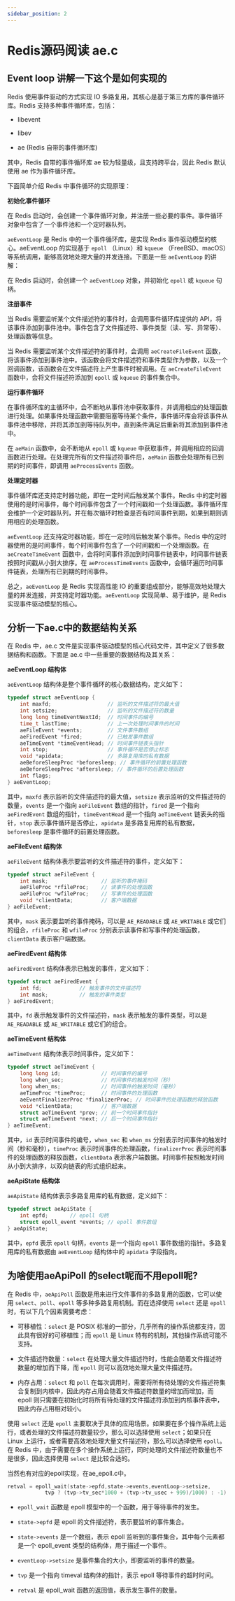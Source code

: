 ```yaml
---
sidebar_position: 2
---
```


# Redis源码阅读 ae.c

## Event loop 讲解一下这个是如何实现的

Redis 使用事件驱动的方式实现 IO 多路复用，其核心是基于第三方库的事件循环库。Redis 支持多种事件循环库，包括：

- libevent

- libev

- ae (Redis 自带的事件循环库)


其中，Redis 自带的事件循环库 ae 较为轻量级，且支持跨平台，因此 Redis 默认使用 ae 作为事件循环库。


下面简单介绍 Redis 中事件循环的实现原理：



**初始化事件循环**


在 Redis 启动时，会创建一个事件循环对象，并注册一些必要的事件。事件循环对象中包含了一个事件池和一个定时器队列。

`aeEventLoop` 是 Redis 中的一个事件循环库，是实现 Redis 事件驱动模型的核心。aeEventLoop 的实现基于 `epoll` （Linux）和 `kqueue` （FreeBSD、macOS）等系统调用，能够高效地处理大量的并发连接。下面是一些 `aeEventLoop` 的讲解：

在 Redis 启动时，会创建一个 `aeEventLoop` 对象，并初始化 `epoll` 或 `kqueue` 句柄。



**注册事件**


当 Redis 需要监听某个文件描述符的事件时，会调用事件循环库提供的 API，将该事件添加到事件池中。事件包含了文件描述符、事件类型（读、写、异常等）、处理函数等信息。

当 Redis 需要监听某个文件描述符的事件时，会调用 `aeCreateFileEvent` 函数，将该事件添加到事件池中。该函数会将文件描述符和事件类型作为参数，以及一个回调函数，该函数会在文件描述符上产生事件时被调用。在 `aeCreateFileEvent` 函数中，会将文件描述符添加到 `epoll` 或 `kqueue` 的事件集合中。


**运行事件循环**


在事件循环库的主循环中，会不断地从事件池中获取事件，并调用相应的处理函数进行处理。如果事件处理函数中需要阻塞等待某个条件，事件循环库会将该事件从事件池中移除，并将其添加到等待队列中，直到条件满足后重新将其添加到事件池中。

在 `aeMain` 函数中，会不断地从 `epoll` 或 `kqueue` 中获取事件，并调用相应的回调函数进行处理。在处理完所有的文件描述符事件后，`aeMain` 函数会处理所有已到期的时间事件，即调用 `aeProcessEvents` 函数。

**处理定时器**


事件循环库还支持定时器功能，即在一定时间后触发某个事件。Redis 中的定时器使用的是时间事件，每个时间事件包含了一个时间戳和一个处理函数。事件循环库会维护一个定时器队列，并在每次循环时检查是否有时间事件到期，如果到期则调用相应的处理函数。

`aeEventLoop` 还支持定时器功能，即在一定时间后触发某个事件。Redis 中的定时器使用的是时间事件，每个时间事件包含了一个时间戳和一个处理函数。在 `aeCreateTimeEvent` 函数中，会将时间事件添加到时间事件链表中，时间事件链表按照时间戳从小到大排序。在 `aeProcessTimeEvents` 函数中，会循环遍历时间事件链表，处理所有已到期的时间事件。


总之，`aeEventLoop` 是 Redis 实现高性能 IO 的重要组成部分，能够高效地处理大量的并发连接，并支持定时器功能。`aeEventLoop` 实现简单、易于维护，是 Redis 实现事件驱动模型的核心。

## 分析一下ae.c中的数据结构关系
在 Redis 中，ae.c 文件是实现事件驱动模型的核心代码文件，其中定义了很多数据结构和函数。下面是 ae.c 中一些重要的数据结构及其关系：



**aeEventLoop 结构体**


`aeEventLoop` 结构体是整个事件循环的核心数据结构，定义如下：

```c
typedef struct aeEventLoop {
    int maxfd;                  // 监听的文件描述符的最大值
    int setsize;                // 监听的文件描述符的数量
    long long timeEventNextId;  // 时间事件的编号
    time_t lastTime;            // 上一次处理时间事件的时间
    aeFileEvent *events;        // 文件事件数组
    aeFiredEvent *fired;        // 已触发事件数组
    aeTimeEvent *timeEventHead; // 时间事件链表头指针
    int stop;                   // 事件循环是否停止标志
    void *apidata;              // 多路复用库的私有数据
    aeBeforeSleepProc *beforesleep; // 事件循环的前置处理函数
    aeBeforeSleepProc *aftersleep; // 事件循环的后置处理函数
    int flags;
} aeEventLoop;
```
其中，`maxfd` 表示监听的文件描述符的最大值，`setsize` 表示监听的文件描述符的数量，`events` 是一个指向 `aeFileEvent` 数组的指针，`fired` 是一个指向 `aeFiredEvent` 数组的指针，`timeEventHead` 是一个指向 `aeTimeEvent` 链表头的指针，`stop` 表示事件循环是否停止，`apidata` 是多路复用库的私有数据，`beforesleep` 是事件循环的前置处理函数。



**aeFileEvent 结构体**


`aeFileEvent` 结构体表示要监听的文件描述符的事件，定义如下：

```c
typedef struct aeFileEvent {
    int mask;                 // 监听的事件掩码
    aeFileProc *rfileProc;    // 读事件的处理函数
    aeFileProc *wfileProc;    // 写事件的处理函数
    void *clientData;         // 客户端数据
} aeFileEvent;
```
其中，`mask` 表示要监听的事件掩码，可以是 `AE_READABLE` 或 `AE_WRITABLE` 或它们的组合，`rfileProc` 和 `wfileProc` 分别表示读事件和写事件的处理函数，`clientData` 表示客户端数据。



**aeFiredEvent 结构体**


`aeFiredEvent` 结构体表示已触发的事件，定义如下：

```c
typedef struct aeFiredEvent {
    int fd;            // 触发事件的文件描述符
    int mask;          // 触发的事件类型
} aeFiredEvent;
```
其中，`fd` 表示触发事件的文件描述符，`mask` 表示触发的事件类型，可以是 `AE_READABLE` 或 `AE_WRITABLE` 或它们的组合。



**aeTimeEvent 结构体**


`aeTimeEvent` 结构体表示时间事件，定义如下：

```c
typedef struct aeTimeEvent {
    long long id;             // 时间事件的编号
    long when_sec;            // 时间事件的触发时间（秒）
    long when_ms;             // 时间事件的触发时间（毫秒）
    aeTimeProc *timeProc;     // 时间事件的处理函数
    aeEventFinalizerProc *finalizerProc; // 时间事件的处理函数的释放函数
    void *clientData;         // 客户端数据
    struct aeTimeEvent *prev; // 前一个时间事件指针
    struct aeTimeEvent *next; // 后一个时间事件指针
} aeTimeEvent;
```
其中，`id` 表示时间事件的编号，`when_sec` 和 `when_ms` 分别表示时间事件的触发时间（秒和毫秒），`timeProc` 表示时间事件的处理函数，`finalizerProc` 表示时间事件的处理函数的释放函数，`clientData` 表示客户端数据。时间事件按照触发时间从小到大排序，以双向链表的形式组织起来。



**aeApiState 结构体**


`aeApiState` 结构体表示多路复用库的私有数据，定义如下：

```c
typedef struct aeApiState {
    int epfd;       // epoll 句柄
    struct epoll_event *events; // epoll 事件数组
} aeApiState;
```
其中，`epfd` 表示 `epoll` 句柄，`events` 是一个指向 `epoll` 事件数组的指针。多路复用库的私有数据由 `aeEventLoop` 结构体中的 `apidata` 字段指向。


## 为啥使用aeApiPoll 的select呢而不用epoll呢?
在 Redis 中，`aeApiPoll` 函数是用来进行文件事件的多路复用的函数，它可以使用 `select`、`poll`、`epoll` 等多种多路复用机制。而在选择使用 `select` 还是 `epoll` 时，有以下几个因素需要考虑：



- 可移植性：`select` 是 POSIX 标准的一部分，几乎所有的操作系统都支持，因此具有很好的可移植性；而 `epoll` 是 Linux 特有的机制，其他操作系统可能不支持。


- 文件描述符数量：`select` 在处理大量文件描述符时，性能会随着文件描述符数量的增加而下降，而 `epoll` 则可以高效地处理大量文件描述符。


- 内存占用：`select` 和 `poll` 在每次调用时，需要将所有待处理的文件描述符集合复制到内核中，因此内存占用会随着文件描述符数量的增加而增加，而 epoll 则只需要在初始化时将所有待处理的文件描述符添加到内核事件表中，因此内存占用相对较小。


使用 `select` 还是 `epoll` 主要取决于具体的应用场景。如果要在多个操作系统上运行，或者处理的文件描述符数量较少，那么可以选择使用 `select`；如果只在 Linux 上运行，或者需要高效地处理大量文件描述符，那么可以选择使用 `epoll`。在 Redis 中，由于需要在多个操作系统上运行，同时处理的文件描述符数量也不是很多，因此选择使用 `select` 是比较合适的。

当然也有对应的epoll实现，在ae_epoll.c中。

```c 
retval = epoll_wait(state->epfd,state->events,eventLoop->setsize,
            tvp ? (tvp->tv_sec*1000 + (tvp->tv_usec + 999)/1000) : -1);
```

- `epoll_wait` 函数是 epoll 模型中的一个函数，用于等待事件的发生。

- `state->epfd` 是 epoll 的文件描述符，表示要监听的事件集合。

- `state->events` 是一个数组，表示 epoll 监听到的事件集合，其中每个元素都是一个 epoll_event 类型的结构体，用于描述一个事件。

- `eventLoop->setsize` 是事件集合的大小，即要监听的事件的数量。

- `tvp` 是一个指向 timeval 结构体的指针，表示 epoll 等待事件的超时时间。

- `retval` 是 epoll_wait 函数的返回值，表示发生事件的数量。
